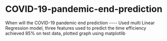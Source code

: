 # COVID-19-pandemic-end-prediction
When will the COVID-19 pandemic end prediction ----
    Used multi Linear Regression model, three features used to predict the time
    efficiency achieved 85% on test data, plotted graph using matplotlib
